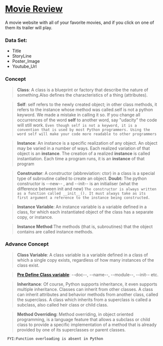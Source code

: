 # [Movie Review](https://github.com/fatmazaman/Movie-Review)

A movie website with all of your favorite movies, and if you click on one of them its trailer will play.

### Data Set:
  - Title
  - StoryLine
  - Poster_Image
  - Youtube_Url

### Concept
   > __Class__: A class is a blueprint or factory that describe the nature of something.Also defines the characteristics of a thing (attributes).

   > __Self__: self refers to the newly created object; in other class methods, it refers to the instance whose method was called.self is not a python keyword. We made a mistake in calling it so. If you change all occurrences of the word **self** to another word, say "udacity" the code will still work.
   ```Even though self is not a keyword, it is a convention that is used by most Python programmers. Using the word self will make your code more readable to other programmers```

   > __Instance__: An instance is a specific realization of any object. An object may be varied in a number of ways. Each realized variation of that object is an __instance__. The creation of a realized **instance** is called instantiation. Each time a program runs, it is an __instance__ of that program

   > __Construstor__: A constructor (abbreviation: ctor) in a class is a special type of subroutine called to create an object.
    **Doubt:** The python constructor is --new-- , and --init-- is an initialiser (what the difference between init and new)
   ```The constructor is always written as a function called __init__(). It must always take as its first argument a reference to the instance being constructed. ```

   > __Instance Variable__: An instance variable is a variable defined in a class, for which each instantiated object of the class has a separate copy, or instance.

   > __Instance Method__:The methods (that is, subroutines) that the object contains are called instance methods.

### Advance Concept   
   > __Class Variable__: A class variable is a variable defined in a class of which a single copy exists, regardless of how many instances of the class exist.

   > [__Pre Define Class variable__](http://www2.lib.uchicago.edu/keith/courses/python/class/5/): --doc--, --name--, --module--, --init-- etc.

   > __Inheritance__: Of course, Python supports inheritance, it even supports multiple inheritance. Classes can inherit from other classes. A class can inherit attributes and behavior methods from another class, called the superclass. A class which inherits from a superclass is called a subclass, also called heir class or child class.

   > __Method Overriding__: Method overriding, in object oriented programming, is a language feature that allows a subclass or child class to provide a specific implementation of a method that is already provided by one of its superclasses or parent classes.

  ``` FYI:Function overloading is absent in Python```
